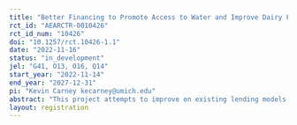 ```yaml
---
title: "Better Financing to Promote Access to Water and Improve Dairy Farming in Kenya"
rct_id: "AEARCTR-0010426"
rct_id_num: "10426"
doi: "10.1257/rct.10426-1.1"
date: "2022-11-16"
status: "in_development"
jel: "G41, O13, O16, Q14"
start_year: "2022-11-14"
end_year: "2027-12-31"
pi: "Kevin Carney kecarney@umich.edu"
abstract: "This project attempts to improve on existing lending models to finance the purchase of large agricultural assets. Jack et al. (2019) studied water tank loans offered to dairy farming households in central Kenya and found that allowing borrowers to collateralize their loans with the asset itself — rather than 100% with cash deposits by the borrower and guarantors — increased demand by 10-20 fold without meaningfully increasing default. In this project, we will test three potential ways to further increase access to finance for large agricultural assets. First, we will estimate the impacts of loan contract duration on demand and repayment. Given the durability of the water tanks, which have a 15-30 year lifespan, longer loan contracts might be socially optimal, allowing for manageable monthly payments for the poorest borrowers who otherwise couldn’t afford to take out a loan. However, the impact of offering such contracts on lender profits is ambiguous: longer loan contracts could decrease default by reducing the monthly payment amount, but they could also bring in more risky marginal borrowers or expose the lender to an increased risk of macroeconomic or climate shocks during the longer repayment period. Second, we will examine whether layaway plans, with scheduled monthly savings toward a water tank, improve the ability of farmers to obtain water tanks — many SACCOs in Kenya are capital constrained and can only finance a small number of loans. Layaway plans for large assets might help to increase adoption when local financial institutions can’t meet members’ demand for credit, and they may also be attractive to poor or debt-averse borrowers who are unable or unwilling to take out loans. Finally, we will test a novel contract combining commitment savings and credit, which allows members to save gradually in a layaway plan until they reach a minimum down payment and then transition to a loan whenever they choose; our design will allow us to measure the effects of reducing savings constraints while providing guaranteed access to future credit."
layout: registration
---
```


